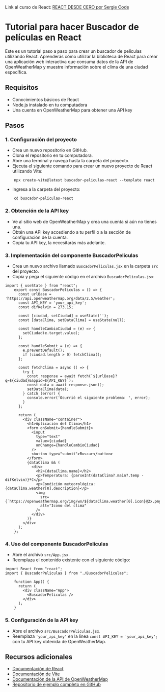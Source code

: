 Link al curso de React: [REACT DESDE CERO por Sergie Code](https://youtu.be/ladwC6Lrs-M)

# Tutorial para hacer Buscador de películas en React

Este es un tutorial paso a paso para crear un buscador de películas utilizando React. Aprenderás cómo utilizar la biblioteca de React para crear una aplicación web interactiva que consuma datos de la API de OpenWeatherMap y muestre información sobre el clima de una ciudad específica.

## Requisitos

-   Conocimientos básicos de React
-   Node.js instalado en tu computadora
-   Una cuenta en OpenWeatherMap para obtener una API key

## Pasos

### 1. Configuración del proyecto

-   Crea un nuevo repositorio en GitHub.
-   Clona el repositorio en tu computadora.
-   Abre una terminal y navega hasta la carpeta del proyecto.
-   Ejecuta el siguiente comando para crear un nuevo proyecto de React utilizando Vite:

```
    npx create-vite@latest buscador-peliculas-react --template react
```

-   Ingresa a la carpeta del proyecto:

```
    cd buscador-peliculas-react
```

### 2. Obtención de la API key

-   Ve al sitio web de OpenWeatherMap y crea una cuenta si aún no tienes una.
-   Obtén una API key accediendo a tu perfil o a la sección de configuración de la cuenta.
-   Copia tu API key, la necesitarás más adelante.

### 3. Implementación del componente BuscadorPeliculas

-   Crea un nuevo archivo llamado `BuscadorPeliculas.jsx` en la carpeta `src` del proyecto.
-   Copia y pega el siguiente código en el archivo `BuscadorPeliculas.jsx`:


```
import { useState } from "react";
    export const BuscadorPeliculas = () => {
      const urlBase = 'https://api.openweathermap.org/data/2.5/weather';
      const API_KEY = 'your_api_key';
      const difKelvin = 273.15;
    
      const [ciudad, setCiudad] = useState('');
      const [dataClima, setDataClima] = useState(null);
    
      const handleCambioCiudad = (e) => {
        setCiudad(e.target.value);
      };
    
      const handleSubmit = (e) => {
        e.preventDefault();
        if (ciudad.length > 0) fetchClima();
      };
    
      const fetchClima = async () => {
        try {
          const response = await fetch(`${urlBase}?q=${ciudad}&appid=${API_KEY}`);
          const data = await response.json();
          setDataClima(data);
        } catch (error) {
          console.error('Ocurrió el siguiente problema: ', error);
        }
      };

      return (
        <div className="container">
          <h1>Aplicación del Clima</h1>
          <form onSubmit={handleSubmit}>
            <input
              type="text"
              value={ciudad}
              onChange={handleCambioCiudad}
            />
            <button type="submit">Buscar</button>
          </form>
          {dataClima && (
            <div>
              <h2>{dataClima.name}</h2>
              <p>Temperatura: {parseInt(dataClima?.main?.temp - difKelvin)}ºC</p>
              <p>Condición meteorológica: {dataClima.weather[0].description}</p>
              <img
                src={`https://openweathermap.org/img/wn/${dataClima.weather[0].icon}@2x.png`}
                alt="Icono del clima"
              />
            </div>
          )}
        </div>
      );
    };

```


### 4. Uso del componente BuscadorPeliculas

-   Abre el archivo `src/App.jsx`.
-   Reemplaza el contenido existente con el siguiente código:

```
import React from "react";
import { BuscadorPeliculas } from "./BuscadorPeliculas";

    function App() {
      return (
        <div className="App">
          <BuscadorPeliculas />
        </div>
      );
    }
```

### 5. Configuración de la API key

-   Abre el archivo `src/BuscadorPeliculas.jsx`.
-   Reemplaza `'your_api_key'` en la línea `const API_KEY = 'your_api_key';` con tu API key obtenida de OpenWeatherMap.

## Recursos adicionales

-   [Documentación de React](https://reactjs.org/docs/getting-started.html)
-   [Documentación de Vite](https://vitejs.dev/guide/)
-   [Documentación de la API de OpenWeatherMap](https://openweathermap.org/api)
-   [Repositorio de ejemplo completo en GitHub](https://github.com/tu-usuario/buscador-peliculas-react)
